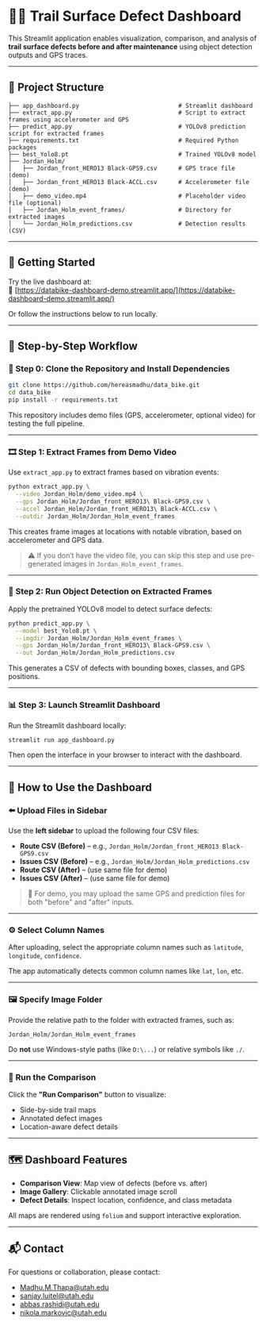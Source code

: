 # 🚴‍♂️ Trail Surface Defect Dashboard

This Streamlit application enables visualization, comparison, and analysis of **trail surface defects before and after maintenance** using object detection outputs and GPS traces.

---

## 📂 Project Structure

```
├── app_dashboard.py                            # Streamlit dashboard
├── extract_app.py                              # Script to extract frames using accelerometer and GPS
├── predict_app.py                              # YOLOv8 prediction script for extracted frames
├── requirements.txt                            # Required Python packages
├── best_Yolo8.pt                               # Trained YOLOv8 model
├── Jordan_Holm/
│   ├── Jordan_front_HERO13 Black-GPS9.csv      # GPS trace file (demo)
│   ├── Jordan_front_HERO13 Black-ACCL.csv      # Accelerometer file (demo)
│   ├── demo_video.mp4                          # Placeholder video file (optional)
│   ├── Jordan_Holm_event_frames/               # Directory for extracted images
│   └── Jordan_Holm_predictions.csv             # Detection results (CSV)
```

---

## 🚀 Getting Started

Try the live dashboard at:  
🔗 [https://databike-dashboard-demo.streamlit.app/](https://databike-dashboard-demo.streamlit.app/)

Or follow the instructions below to run locally.

---

## 🧰 Step-by-Step Workflow

### 📁 Step 0: Clone the Repository and Install Dependencies

```bash
git clone https://github.com/hereasmadhu/data_bike.git
cd data_bike
pip install -r requirements.txt
```

This repository includes demo files (GPS, accelerometer, optional video) for testing the full pipeline.

---

### 🎞️ Step 1: Extract Frames from Demo Video

Use `extract_app.py` to extract frames based on vibration events:

```bash
python extract_app.py \
  --video Jordan_Holm/demo_video.mp4 \
  --gps Jordan_Holm/Jordan_front_HERO13\ Black-GPS9.csv \
  --accel Jordan_Holm/Jordan_front_HERO13\ Black-ACCL.csv \
  --outdir Jordan_Holm/Jordan_Holm_event_frames
```

This creates frame images at locations with notable vibration, based on accelerometer and GPS data.

> ⚠️ If you don’t have the video file, you can skip this step and use pre-generated images in `Jordan_Holm_event_frames`.

---

### 🧠 Step 2: Run Object Detection on Extracted Frames

Apply the pretrained YOLOv8 model to detect surface defects:

```bash
python predict_app.py \
  --model best_Yolo8.pt \
  --imgdir Jordan_Holm/Jordan_Holm_event_frames \
  --gps Jordan_Holm/Jordan_front_HERO13\ Black-GPS9.csv \
  --out Jordan_Holm/Jordan_Holm_predictions.csv
```

This generates a CSV of defects with bounding boxes, classes, and GPS positions.

---

### 📊 Step 3: Launch Streamlit Dashboard

Run the Streamlit dashboard locally:

```bash
streamlit run app_dashboard.py
```

Then open the interface in your browser to interact with the dashboard.

---

## 📘 How to Use the Dashboard

### ⬅️ Upload Files in Sidebar

Use the **left sidebar** to upload the following four CSV files:

- **Route CSV (Before)** – e.g., `Jordan_Holm/Jordan_front_HERO13 Black-GPS9.csv`
- **Issues CSV (Before)** – e.g., `Jordan_Holm/Jordan_Holm_predictions.csv`
- **Route CSV (After)** – (use same file for demo)
- **Issues CSV (After)** – (use same file for demo)

> 📌 For demo, you may upload the same GPS and prediction files for both "before" and "after" inputs.

---

### ⚙️ Select Column Names

After uploading, select the appropriate column names such as `latitude`, `longitude`, `confidence`.

The app automatically detects common column names like `lat`, `lon`, etc.

---

### 🖼️ Specify Image Folder

Provide the relative path to the folder with extracted frames, such as:

```
Jordan_Holm/Jordan_Holm_event_frames
```

Do **not** use Windows-style paths (like `D:\...`) or relative symbols like `./`.

---

### 🚀 Run the Comparison

Click the **"Run Comparison"** button to visualize:

- Side-by-side trail maps
- Annotated defect images
- Location-aware defect details

---

## 🗺️ Dashboard Features

- **Comparison View**: Map view of defects (before vs. after)
- **Image Gallery**: Clickable annotated image scroll
- **Defect Details**: Inspect location, confidence, and class metadata

All maps are rendered using `folium` and support interactive exploration.

---

## 📬 Contact

For questions or collaboration, please contact:

- [Madhu.M.Thapa@utah.edu](mailto:Madhu.M.Thapa@utah.edu)  
- [sanjay.luitel@utah.edu](mailto:sanjay.luitel@utah.edu)  
- [abbas.rashidi@utah.edu](mailto:abbas.rashidi@utah.edu)  
- [nikola.markovic@utah.edu](mailto:nikola.markovic@utah.edu)
